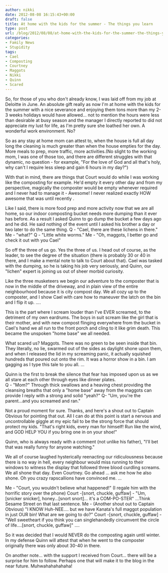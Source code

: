 ```yaml
---
author: nikki
date: 2012-08-08 16:15:43+00:00
draft: false
title: At home with the kids for the summer - The things you learn
type: post
url: /blog/2012/08/08/at-home-with-the-kids-for-the-summer-the-things-you-learn/
categories:
- Family News
- Stupidity
tags:
- Cael
- Composting
- Courtney
- Maggots
- Nikki
- Quinn
- Scared
---
```


So, for those of you who don't already know, I was laid off from my job at Deloitte in June.  An absolute gift really as now I'm at home with the kids for the summer with a nice severance and enjoying them tons more than my 2-3 weeks holidays would have allowed... not to mention the hours were less than desirable at busy season and the manager I directly reported to did not appreciate my lust for life, as I'm pretty sure she loathed her own.  A wonderful work environment.  No?

So as any stay at home mom can attest to, when the house is full all day long the cleaning is much greater than when the house empties for the day. More meals to prep, more traffic, more activities.(No slight to the working mom, I was one of those too, and there are different struggles with that dynamic, no question - for example, "For the love of God and all that's holy, why can't I require less sleep and gain 6 hours in my day?")

With that in mind, there are things that Court would do while I was working like the composting for example.  He'd empty it every other day and from my perspective, magically the composter would be empty whenever required and I never had to manage it - Awesome!  I never realized exactly HOW awesome that was until recently .  

Like I said, there is more food prep and more activity now that we are all home, so our indoor composting bucket needs more dumping than it ever has before.  As a result I asked Quinn to go dump the bucket a few days ago and he did.  He said nothing of the event until I asked his brother a day or two later to do the same thing. 
Q - "Cael, there are these lichens in there."
Me - "what?"
Q - "Little white worms."
Me - "Oh, maggots, I better go and check it out with you Cael"

So off the three of us go.  Yes the three of us.  I head out of course, as the leader, to see the degree of the situation (there is probably 30 or 40 in there, and I make a mental note to talk to Court about that). Cael was tasked with the dumping, so he is taking his job very seriously, and Quinn, our "lichen" expert is joining us out of sheer morbid curiosity.  

Like the three musketeers we begin our adventure to the composter that is now in the middle of the driveway, and in plain view of the entire neighbourhood because it is city compost day.  We all cozy up to the composter, and I show Cael with care how to maneuver the latch on the bin and I flip it up.
....

This is the part where I scream louder than I've EVER screamed, to the detriment of my own eardrums.  The boys in suit scream like the girl that is their mother, and with new compost flinging everywhere from the bucket in Cael's hand we all run to the front porch and cling to it like grim death. This became the unspoken "home base" we all needed.

What scared us?  Maggots.  There was no green to be seen inside that bin.  They literally, no lie, swarmed out of the sides as daylight shone upon them, and when I released the lid in my screaming panic, it actually squished hundreds that poured out onto the rim. It was a horror show in a bin.  I am gagging as I type this tale to you all.
...

Quinn is the first to break the silence that fear has imposed upon us as we all stare at each other through eyes like dinner plates.  
Q - "Mom?"
Through thick swallows and a heaving chest providing the cleansing breaths that only a "home base" away from the maggots can provide I reply with a strong and solid "yeah?"
Q- "Um, you're the parent...and you screamed and ran."

Not a proud moment for sure.  Thanks, and here's a shout out to Captain Obvious for pointing that out. All I can do at this point is start a nervous and uncontrollable giggle at my epic fail to be the strong force that should protect my kids. "That's right kids, every man for himself! Run like the wind, and GOD HELP YOU if you bring one in on your shoe!"

Quinn, who is always ready with a comment (not unlike his father), "I'll bet that was really funny for anyone watching."

We all of course laughed hysterically reenacting our ridiculousness because there is no way in hell, every neighbour would miss running to their windows to witness the display that followed three  blood curdling screams.  We all shone that day.  Even Courtney.  Go ahead ... ask me how he also shone.  Oh you crazy rapscallions have convinced me.  ...

Me - "Court, you wouldn't believe what happened!" (I regale him with the horrific story over the phone)
Court -[snort, chuckle, guffaw] - "Um, [snicker snicker], honey...[snort snort]... it's a COM-PO-STER"
...Think Sesame Street on that last sentence.
Me - (Another shout out to Captain Obvious) "I KNOW 	Huh-NEE.... but we have Kanata's full maggot population in just OUR bin!  What are we going to do?"
Court -[snort, chuckle, guffaw] - "Well sweetheart if you think you can singlehandedly circumvent the circle of life....[snort, chuckle, guffaw]"
.... 

So it was decided that I would NEVER do the composting again until winter.  In my defense Quinn will attest that when he went to the composter originally there was only about 30-40 in there.  

On another note... with the support I received from Court... there will be a surprise for him to follow.  Perhaps one that will make it to the blog in the near future.  Muhwahahahahaha!
